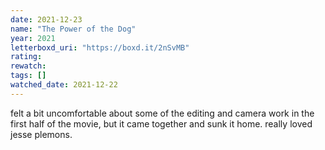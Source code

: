 ```yaml
---
date: 2021-12-23
name: "The Power of the Dog"
year: 2021
letterboxd_uri: "https://boxd.it/2nSvMB"
rating: 
rewatch: 
tags: []
watched_date: 2021-12-22
---
```


felt a bit uncomfortable about some of the editing and camera work in the first half of the movie, but it came together and sunk it home. really loved jesse plemons.

